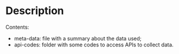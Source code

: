 # Description

Contents:
- meta-data: file with a summary about the data used;
- api-codes: folder with some codes to access APIs to collect data.
